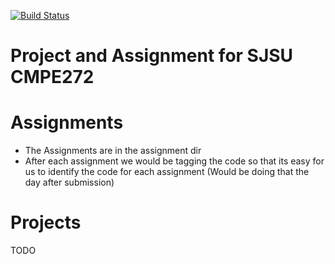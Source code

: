 [![Build Status](https://travis-ci.com/psglinux/cmpe-272.svg?branch=master)](https://travis-ci.com/psglinux/cmpe-272)

Project and Assignment for SJSU CMPE272
=======================================

Assignments
===========

- The Assignments are in the assignment dir
- After each assignment we would be tagging the code so that its easy for us to identify the code for each assignment (Would be doing that the day after submission)

Projects
========
TODO
